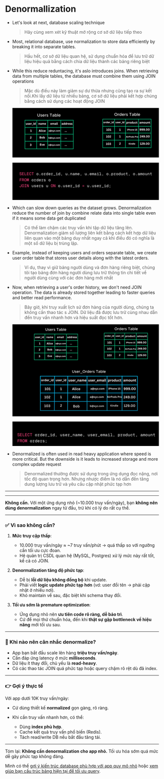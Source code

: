 # Denormallization

- Let's look at next, database scaling technique

  > Hãy cùng xem xét kỹ thuật mở rộng cơ sở dữ liệu tiếp theo

- Most, relational database, use normalization to store data efficiently by breaking it into separate tables.

  > Hầu hết, cơ sở dữ liệu quan hệ, sử dụng chuẩn hóa để lưu trữ dữ liệu hiệu quả bằng cách chia dữ liệu thành các bảng riêng biệt

- While this reduce reduntacing, it's aslo introduces joins. When retrieving data from multiple tables, the database must combine them using JOIN operations

  > Mặc dù điều này làm giảm sự dư thừa nhưng cũng tạo ra sự kết nối.Khi lấy dữ liệu từ nhiều bảng, cơ sở dữ liệu phải kết hợp chúng bằng cách sử dụng các hoạt động JOIN

  ![Images Demo](./images/denormalization/2.webp)

  ![Images Demo](./images/denormalization/1.webp)

- Which can slow down queries as the dataset grows. Denormalization reduce the number of join by combine relate data into single table even if it means some data get duplicated

  > Có thể làm chậm các truy vấn khi tập dữ liệu tăng lên. Denormalization giảm số lượng liên kết bằng cách kết hợp dữ liệu liên quan vào một bảng duy nhất ngay cả khi điều đó có nghĩa là một số dữ liệu bị trùng lặp.

- Example, instead of keeping users and orders separate table, we create user order table that stores user details along with the latest orders.

  > Ví dụ, thay vì giữ bảng người dùng và đơn hàng riêng biệt, chúng tôi tạo bảng đơn hàng người dùng lưu trữ thông tin chi tiết về người dùng cùng với các đơn hàng mới nhất

- Now, when retrieving a user's order history, we don't need JOIN operation. The data is already stored together leading to faster queries and better read performance.

  > Bây giờ, khi truy xuất lịch sử đơn hàng của người dùng, chúng ta không cần thao tác s JOIN. Dữ liệu đã được lưu trữ cùng nhau dẫn đến truy vấn nhanh hơn và hiệu suất đọc tốt hơn.

  ![Images Demo](./images/denormalization/3.webp)

  ![Images Demo](./images/denormalization/4.webp)

- Denormalized is often used in read heavy application where speed is more critical. But the downside is it leads to increased storage and more complex update request
  > Denormalized thường được sử dụng trong ứng dụng đọc nặng, nơi tốc độ quan trọng hơn. Nhưng nhược điểm là nó dẫn đến tăng dung lượng lưu trữ và yêu cầu cập nhật phức tạp hơn

---

---

**Không cần.** Với một ứng dụng nhỏ (\~10.000 truy vấn/ngày), bạn **không nên dùng denormalization** ngay từ đầu, trừ khi có lý do rất cụ thể.

---

### ✅ Vì sao không cần?

1. **Mức truy cập thấp**:

   - 10.000 truy vấn/ngày ≈ \~7 truy vấn/phút → quá thấp so với ngưỡng cần tối ưu cực đoan.
   - Hệ quản trị CSDL quan hệ (MySQL, Postgres) xử lý mức này rất tốt, kể cả có JOIN.

2. **Denormalization tăng độ phức tạp**:

   - Dễ bị **lỗi dữ liệu không đồng bộ** khi update.
   - Phải viết **logic update phức tạp hơn** (vd: user đổi tên → phải cập nhật ở nhiều nơi).
   - Khó maintain về sau, đặc biệt khi schema thay đổi.

3. **Tối ưu sớm là premature optimization**:

   - Ứng dụng nhỏ nên **ưu tiên code rõ ràng, dễ bảo trì**.
   - Cứ để mọi thứ chuẩn hóa, đến khi **thật sự gặp bottleneck về hiệu năng** mới tối ưu sau.

---

### 📌 Khi nào nên cân nhắc denormalize?

- App bạn bắt đầu scale lên hàng **triệu truy vấn/ngày**.
- Cần đáp ứng latency ở mức **milliseconds**.
- Dữ liệu ít thay đổi, chủ yếu là **read-heavy**.
- Có các thao tác JOIN quá phức tạp hoặc query chậm rõ rệt dù đã index.

---

### 👉 Gợi ý thực tế

Với app dưới 10K truy vấn/ngày:

- Cứ dùng thiết kế **normalized** gọn gàng, rõ ràng.
- Khi cần truy vấn nhanh hơn, có thể:

  - Dùng **index phù hợp**.
  - Cache kết quả truy vấn phổ biến (Redis).
  - Tách read/write DB nếu bắt đầu tăng tải.

---

Tóm lại:
**Không cần denormalization cho app nhỏ.** Tối ưu hóa sớm quá mức dễ gây phức tạp không đáng.

Mình có thể [gợi ý kiến trúc database phù hợp với app quy mô nhỏ](f) hoặc [xem giúp bạn cấu trúc bảng hiện tại để tối ưu query](f).
